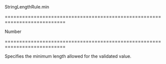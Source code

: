 <!--id-->StringLengthRule.min<!--/id-->
===========================================================================
<!--type-->Number<!--/type-->
===========================================================================

<!--shortDescription-->
Specifies the minimum length allowed for the validated value.
<!--/shortDescription-->

<!--fullDescription-->

<!--/fullDescription-->
